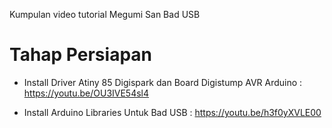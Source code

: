 Kumpulan video tutorial Megumi San Bad USB


# Tahap Persiapan

- Install Driver Atiny 85 Digispark dan Board Digistump AVR Arduino : https://youtu.be/OU3IVE54sl4

- Install Arduino Libraries Untuk Bad USB : https://youtu.be/h3f0yXVLE00
